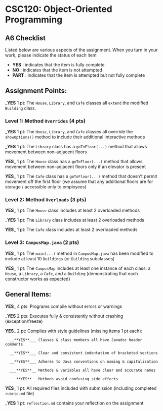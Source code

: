 # CSC120: Object-Oriented Programming
## A6 Checklist

Listed below are various aspects of the assignment.  When you turn in your work, please indicate the status of each item

- **YES** : indicates that the item is fully complete
- **NO** : indicates that the item is not attempted
- **PART** : indicates that the item is attempted but not fully complete


## Assignment Points:

___**YES**__ 1 pt: The `House`, `Library`, and `Cafe` classes all `extend` the modified `Building` class.

### Level 1: Method `Overrides` (4 pts)

___**YES**__ 1 pt: The `House`, `Library`, and `Cafe` classes all override the `showOptions()` method to include their additional interactive methods

___**YES**__ 1 pt: The `Library` class has a `goToFloor(...)` method that allows movement between non-adjacent floors

__**YES**___ 1 pt: The `House` class has a `goToFloor(...)` method that allows movement between non-adjacent floors only if an elevator is present

__**YES**___ 1 pt: The `Cafe` class has a `goToFloor(...)` method that doesn't permit movement off the first floor (we assume that any additional floors are for storage / accessible only to employees)

### Level 2: Method `Overloads` (3 pts)

__**YES**___ 1 pt: The `House` class includes at least 2 overloaded methods

___**YES**__ 1 pt: The `Library` class includes at least 2 overloaded methods

__**YES**___ 1 pt: The `Cafe` class includes at least 2 overloaded methods

### Level 3: `CampusMap.java` (2 pts)

__**YES**___ 1 pt: The `main(...)` method in `CampusMap.java` has been modified to include at least 10 `Building`s (or `Building` subclasses)

__**YES**___ 1 pt: The `CampusMap` includes at least one instance of each class: a `House`, a `Library`, a `Cafe`, and a `Building` (demonstrating that each constructor works as expected)



## General Items:

__**YES**___ 4 pts: Programs compile without errors or warnings

___**YES**__ 2 pts: Executes fully & consistently without crashing (exception/freeze)

__**YES**___ 2 pt: Complies with style guidelines (missing items 1 pt each):

      __**YES**___ Classes & class members all have Javadoc header comments

      __**YES**___ Clear and consistent indentation of bracketed sections

      __**YES**___ Adheres to Java conventions on naming & capitalization

      ___**YES**__ Methods & variables all have clear and accurate names

      ___**YES**__ Methods avoid confusing side effects

__**YES**___ 1 pt: All required files included with submission (including completed `rubric.md` file)

___**YES**__ 1 pt: `reflection.md` contains your reflection on the assignment
